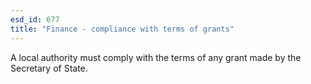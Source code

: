 ```yaml
---
esd_id: 677
title: "Finance - compliance with terms of grants"
---
```


A local authority must comply with the terms of any grant made by the Secretary of State.

